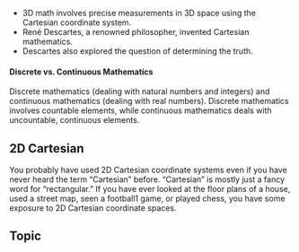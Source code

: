 - 3D math involves precise measurements in 3D space using the Cartesian coordinate system.
- René Descartes, a renowned philosopher, invented Cartesian mathematics.
- Descartes also explored the question of determining the truth.
#### **Discrete vs. Continuous Mathematics**
Discrete mathematics (dealing with natural numbers and integers) and continuous mathematics (dealing with real numbers). Discrete mathematics involves countable elements, while continuous mathematics deals with uncountable, continuous elements.
## 2D Cartesian
You probably have used 2D Cartesian coordinate systems even if you have
never heard the term “Cartesian” before. “Cartesian” is mostly just a fancy
word for “rectangular.” If you have ever looked at the floor plans of a house,
used a street map, seen a football1 game, or played chess, you have some
exposure to 2D Cartesian coordinate spaces.
## Topic
